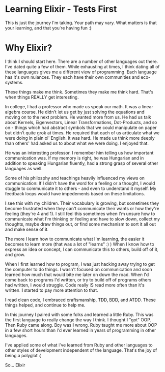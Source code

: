 # Learning Elixir - Tests First
This is just the journey I'm taking. Your path may vary. What matters is that your learning, and that you're having fun :)

# Why Elixir? 
I think I should start here. There are a number of other languages out there. I've dated quite a few of them. While exhausting at times, I think dating all of these languages gives me a different view of programming. Each language has it's own nuiances. They each have their own communities and eco-systems.  

These things make me think. Sometimes they make me think hard. That's when things REALLY get interesting.  

In college, I had a professor who made us speak our math. It was a linear algebra course. He didn't let us get by just solving the equations and moving on to the next problem. He wanted more from us. He had us talk about Kernels, Eigenvectors, Linear Transformations, Dot-Products, and so on - things which had abstract symbols that we could manipulate on paper but didn't quite grok at times. He required that each of us articulate what we were doing in plain ol' English. It was hard. He made us think more deeply than others' had asked us to about what we were doing. I enjoyed that.  

He was an interesting professor. I remember him telling us how important communication was. If my memory is right, he was Hungarian and in addition to speaking Hungarian fluently, had a strong grasp of several other languages as well.  

Some of his philosphy and teachings heavily influenced my views on communication: If I didn't have the word for a feeling or a thought, I would stuggle to communicate it to others - and even to understand it myself. My feedback loops would have impedements based on these limitations. 

I see this with my children. Their vocabulary is growing, but sometimes they become frustrated when they can't communicate their wants or how they're feeling (they're 4 and 1). I still feel this sometimes when I'm unsure how to communicate what I'm thinking or feeling and have to slow down, collect my thoughts, maybe draw things out, or find some mechanism to sort it all out and make sense of it.

The more I learn how to communicate what I'm learning, the easier it becomes to learn more (that was a lot of "learns" :) ) When I know how to express an idea or concept, I can communicate this to others, build off of it, and grow. 

When I first learned how to program, I was just hacking away trying to get the computer to do things. I wasn't focused on communication and soon learned how much that would bite me later on down the road. When I'd come back to programs I'd written, or try to build off of programs others had written, I would struggle. Code really IS read more often than it's written. I started to pay more attention to that.

I read clean code, I embraced craftsmanship, TDD, BDD, and ATDD. These things helped, and continue to help me.

In this journey I paired with some folks and learned a little Ruby. This was the first language to really change the way I think. I thought I "got" OOP. Then Ruby came along. Boy was I wrong. Ruby taught me more about OOP in a few short hours than I'd ever learned in years of programming in other languages. 

I've applied some of what I've learned from Ruby and other languages to other styles of development independent of the language. That's the joy of being a polyglot :)

So... Elixir



